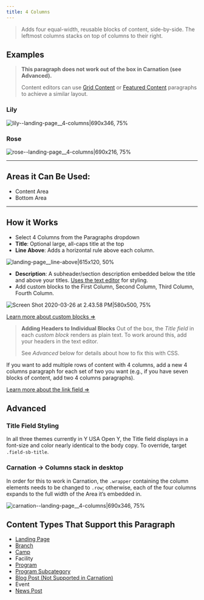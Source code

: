 ```yaml
---
title: 4 Columns
---
```


> Adds four equal-width, reusable blocks of content, side-by-side. The leftmost columns stacks on top of columns to their right.

## Examples

> **This paragraph does not work out of the box in Carnation (see Advanced).**
>
>Content editors can use [Grid Content](../paragraphs/grid-content.md) or [Featured Content](../paragraphs/featured-content.md) paragraphs to achieve a similar layout.
### Lily
![lily--landing-page__4-columns|690x346, 75%](upload://qDbiXOcJTlITS35qmjkpcL468jV.png)
### Rose
![rose--landing-page__4-columns|690x216, 75%](upload://5a76MKBOZX0ESRqTTaPnXhTADve.png)

---

## Areas it Can Be Used:

* Content Area
* Bottom Area

---
## How it Works
* Select 4 Columns from the Paragraphs dropdown
* **Title**: Optional large, all-caps title at the top
* **Line Above**: Adds a horizontal rule above each column.

![landing-page__line-above|615x120, 50%](upload://nvaYHUXy4C2JTaLL9d0hxlGVdJv.png)

* **Description**: A subheader/section description embedded below the title and above your titles. [Uses the text editor](../text-editor/basic-text-formatting.md) for styling.
* Add custom blocks to the First Column, Second Column, Third Column, Fourth Column.

![Screen Shot 2020-03-26 at 2.43.58 PM|580x500, 75%](upload://5w09U86JkdvGcMYRLRLyMD6lwKw.png)

[Learn more about custom blocks ⇒](../blocks/_index.md)

> **Adding Headers to Individual Blocks**
> Out of the box, the *Title field* in each *custom block* renders as plain text. To work around this, add your headers in the text editor.
>
> See *Advanced* below for details about how to fix this with CSS.

If you want to add multiple rows of content with 4 columns, add a new 4 columns paragraph for each set of two you want (e.g., if you have seven blocks of content, add two 4 columns paragraphs).

[Learn more about the link field ⇒](../text-editor/adding-links.md)

## Advanced
### Title Field Styling
In all three themes currently in Y USA Open Y, the Title field displays in a font-size and color nearly identical to the body copy. To override, target `.field-sb-title`.

### Carnation -> Columns stack in desktop

In order for this to work in Carnation, the `.wrapper` containing the column elements needs to be changed to `.row`; otherwise, each of the four columns expands to the full width of the Area it’s embedded in.

![carnation--landing-page__4-columns|690x346, 75%](upload://e5PN69yzVeeS8Svoco5QFXb7Qhy.png)

## Content Types That Support this Paragraph

* [Landing Page](../content-types/landing-page.md)
* [Branch](../content-types/branch.md)
* [Camp](../content-types/camp.md)
* Facility
* [Program](../content-types/program.md)
* [Program Subcategory](../content-types/program-subcategory.md)
* [Blog Post (Not Supported in Carnation)](../content-types/blog-post.md)
* Event
* [News Post](../content-types/news-post.md)